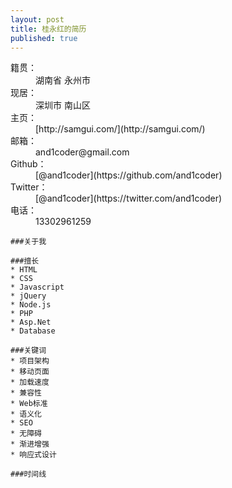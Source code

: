 ```yaml
---
layout: post
title: 桂永红的简历
published: true
---
```

<div class="profile">
    <dl class="basic">
      <dt>籍贯：</dt>
      <dd>湖南省 永州市</dd>
      <dt>现居：</dt>
      <dd>深圳市 南山区</dd>
      <dt>主页：</dt>
      <dd>[http://samgui.com/](http://samgui.com/)</dd>
      <dt>邮箱：</dt>
      <dd>and1coder@gmail.com</dd>
      <dt>Github：</dt>
      <dd>[@and1coder](https://github.com/and1coder)</dd>
      <dt>Twitter：</dt>
      <dd>[@and1coder](https://twitter.com/and1coder)</dd>
      <dt>电话：</dt>
      <dd>13302961259</dd>
    </dl>

    ###关于我

    ###擅长
    * HTML
    * CSS
    * Javascript
    * jQuery
    * Node.js
    * PHP
    * Asp.Net
    * Database

    ###关键词
    * 项目架构
    * 移动页面
    * 加载速度
    * 兼容性
    * Web标准
    * 语义化
    * SEO
    * 无障碍
    * 渐进增强
    * 响应式设计

    ###时间线

</div>
